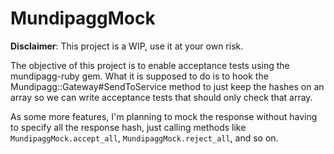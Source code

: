# MundipaggMock

**Disclaimer**: This project is a WIP, use it at your own risk.

The objective of this project is to enable acceptance tests using the mundipagg-ruby gem. What it is supposed to do is to hook the Mundipagg::Gateway#SendToService method to just keep the hashes on an array so we can write acceptance tests that should only check that array.

As some more features, I'm planning to mock the response without having to specify all the response hash, just calling methods like ```MundipaggMock.accept_all```, ```MundipaggMock.reject_all```, and so on.
